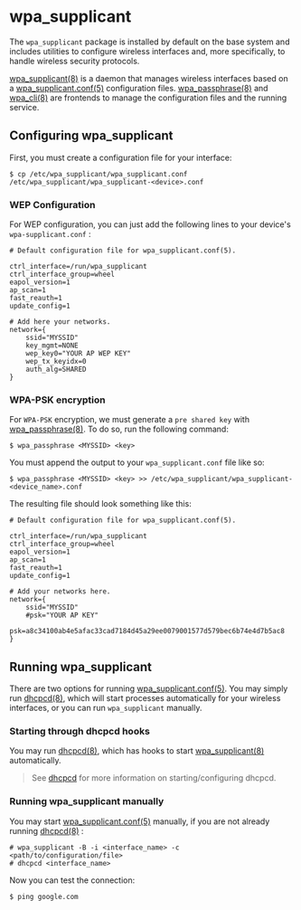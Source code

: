 # wpa_supplicant

The `wpa_supplicant` package is installed by default on the base system and
includes utilities to configure wireless interfaces and, more specifically, to
handle wireless security protocols.

[wpa_supplicant(8)](https://man.voidlinux.org/wpa_supplicant.8) is a daemon that
manages wireless interfaces based on a
[wpa_supplicant.conf(5)](https://man.voidlinux.org/wpa_supplicant.conf.5)
configuration files.
[wpa_passphrase(8)](https://man.voidlinux.org/wpa_passphrase.8) and
[wpa_cli(8)](https://man.voidlinux.org/wpa_cli.8) are frontends to manage the
configuration files and the running service.

## Configuring wpa_supplicant

First, you must create a configuration file for your interface:

```
$ cp /etc/wpa_supplicant/wpa_supplicant.conf /etc/wpa_supplicant/wpa_supplicant-<device>.conf
```

### WEP Configuration

For WEP configuration, you can just add the following lines to your device's
`wpa-supplicant.conf` :

```
# Default configuration file for wpa_supplicant.conf(5).

ctrl_interface=/run/wpa_supplicant
ctrl_interface_group=wheel
eapol_version=1
ap_scan=1
fast_reauth=1
update_config=1

# Add here your networks.
network={
    ssid="MYSSID"
    key_mgmt=NONE
    wep_key0="YOUR AP WEP KEY"
    wep_tx_keyidx=0
    auth_alg=SHARED
}
```

### WPA-PSK encryption

For `WPA-PSK` encryption, we must generate a `pre shared key` with
[wpa_passphrase(8)](https://man.voidlinux.org/wpa_passphrase.8). To do so, run
the following command:

```
$ wpa_passphrase <MYSSID> <key>
```

You must append the output to your `wpa_supplicant.conf` file like so:

```
$ wpa_passphrase <MYSSID> <key> >> /etc/wpa_supplicant/wpa_supplicant-<device_name>.conf
```

The resulting file should look something like this:

```
# Default configuration file for wpa_supplicant.conf(5).

ctrl_interface=/run/wpa_supplicant
ctrl_interface_group=wheel
eapol_version=1
ap_scan=1
fast_reauth=1
update_config=1

# Add your networks here.
network={
    ssid="MYSSID"
    #psk="YOUR AP KEY"
    psk=a8c34100ab4e5afac33cad7184d45a29ee0079001577d579bec6b74e4d7b5ac8
}
```

## Running wpa_supplicant

There are two options for running
[wpa_supplicant.conf(5)](https://man.voidlinux.org/wpa_supplicant.conf.5). You
may simply run [dhcpcd(8)](https://man.voidlinux.org/dhcpcd.8), which will start
processes automatically for your wireless interfaces, or you can run
`wpa_supplicant` manually.

### Starting through dhcpcd hooks

You may run [dhcpcd(8)](https://man.voidlinux.org/dhcpcd.8), which has hooks to
start [wpa_supplicant(8)](https://man.voidlinux.org/wpa_supplicant.8)
automatically.

> See [dhcpcd](./dhcpcd.md) for more information on starting/configuring dhcpcd.

### Running wpa_supplicant manually

You may start
[wpa_supplicant.conf(5)](https://man.voidlinux.org/wpa_supplicant.conf.5)
manually, if you are not already running
[dhcpcd(8)](https://man.voidlinux.org/dhcpcd.8) :

```
# wpa_supplicant -B -i <interface_name> -c <path/to/configuration/file>
# dhcpcd <interface_name>
```

Now you can test the connection:

```
$ ping google.com
```
